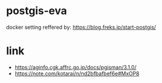 # postgis-eva

docker setting reffered by: https://blog.freks.jp/start-postgis/

# link

* https://aginfo.cgk.affrc.go.jp/docs/pgisman/3.1.0/
* https://note.com/kotarai/n/nd2bfbafbef6e#MxOP8
